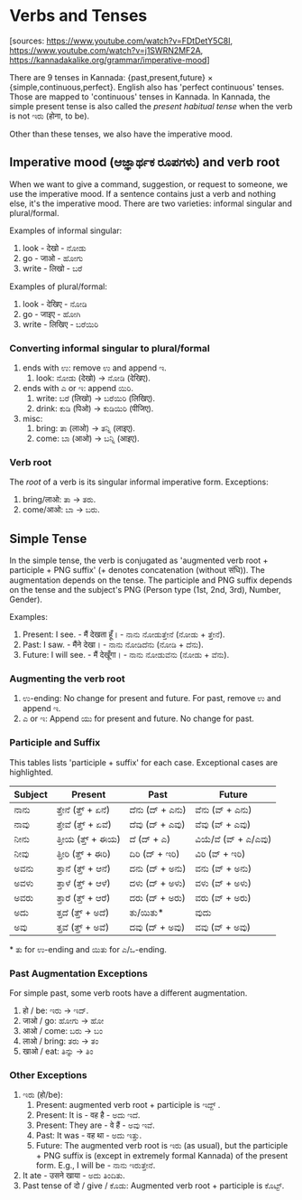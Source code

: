 # Verbs and Tenses

[sources: <https://www.youtube.com/watch?v=FDtDetY5C8I>, <https://www.youtube.com/watch?v=j1SWRN2MF2A>, <https://kannadakalike.org/grammar/imperative-mood>]

There are 9 tenses in Kannada: {past,present,future} × {simple,continuous,perfect}.
English also has 'perfect continuous' tenses. Those are mapped to 'continuous' tenses in Kannada. In Kannada, the simple present tense is also called the <em>present habitual tense</em> when the verb is not ಇರು (होना, to be).

Other than these tenses, we also have the imperative mood.

## Imperative mood (ಆಜ್ಞಾರ್ಥಕ ರೂಪಗಳು) and verb root

When we want to give a command, suggestion, or request to someone, we use the imperative mood. If a sentence contains just a verb and nothing else, it's the imperative mood. There are two varieties: informal singular and plural/formal.

Examples of informal singular:

1.  look - देखो - ನೋಡು
2.  go - जाओ - ಹೋಗು
3.  write - लिखो - ಬರೆ

Examples of plural/formal:

1.  look - देखिए - ನೋಡಿ
2.  go - जाइए - ಹೋಗಿ
3.  write - लिखिए - ಬರೆಯಿರಿ

### Converting informal singular to plural/formal

1.  ends with ಉ: remove ಉ and append ಇ.
    1.  look: ನೋಡು (देखो) → ನೋಡಿ (देखिए).
2.  ends with ಎ or ಇ: append ಯಿರಿ.
    1.  write: ಬರೆ (लिखो) → ಬರೆಯಿರಿ (लिखिए).
    2.  drink: ಕುಡಿ (पिओ) → ಕುಡಿಯಿರಿ (पीजिए).
3.  misc:
    1.  bring: ತಾ (लाओ) → ತನ್ನಿ (लाइए).
    2.  come: ಬಾ (आओ) → ಬನ್ನಿ (आइए).

### Verb root

The <em>root</em> of a verb is its singular informal imperative form.
Exceptions:

1.  bring/लाओ: ತಾ → ತರು.
2.  come/आओ: ಬಾ → ಬರು.

## Simple Tense

In the simple tense, the verb is conjugated as 'augmented verb root + participle + PNG suffix' (+ denotes concatenation (without संधि)). The augmentation depends on the tense. The participle and PNG suffix depends on the tense and the subject's PNG (Person type (1st, 2nd, 3rd), Number, Gender).

Examples:

1.  Present: I see. - मैं देखता हूँ। - ನಾನು ನೋಡುತ್ತೇನೆ (ನೋಡು + ತ್ತೇನೆ).
2.  Past: I saw. - मैंने देखा। - ನಾನು ನೋಡಿದೆನು (ನೋಡಿ + ದೆನು).
3.  Future: I will see. - मैं देखूँगा। - ನಾನು ನೋಡುವೆನು (ನೋಡು + ವೆನು).

### Augmenting the verb root

1.  ಉ-ending: No change for present and future. For past, remove ಉ and append ಇ.
2.  ಎ or ಇ: Append ಯು for present and future. No change for past.

### Participle and Suffix

This tables lists 'participle + suffix' for each case.
Exceptional cases are highlighted.

<table>
<thead>
<tr><th>Subject</th><th>Present</th><th>Past</th><th>Future</th></tr>
</thead>
<tbody>
<tr><td>ನಾನು</td><td>ತ್ತೇನೆ (ತ್ತ್ + ಏನೆ)</td><td>ದೆನು (ದ್ + ಎನು)</td><td>ವೆನು (ವ್ + ಎನು)</td></tr>
<tr><td>ನಾವು</td><td>ತ್ತೇವೆ (ತ್ತ್ + ಏವೆ)</td><td>ದೆವು (ದ್ + ಎವು)</td><td>ವೆವು (ವ್ + ಎವು)</td></tr>
<tr><td>ನೀನು</td><td>ತ್ತೀಯ (ತ್ತ್ + ಈಯ)</td><td>ದೆ (ದ್ + ಎ)</td><td>ವಿಯೆ/ವೆ (ವ್ + ಎ/ಎವು)</td></tr>
<tr><td>ನೀವು</td><td>ತ್ತೀರಿ (ತ್ತ್ + ಈರಿ)</td><td>ದಿರಿ (ದ್ + ಇರಿ)</td><td>ವಿರಿ (ವ್ + ಇರಿ)</td></tr>
<tr><td>ಅವನು</td><td>ತ್ತಾನೆ (ತ್ತ್ + ಆನೆ)</td><td>ದನು (ದ್ + ಅನು)</td><td>ವನು (ವ್ + ಅನು)</td></tr>
<tr><td>ಅವಳು</td><td>ತ್ತಾಳೆ (ತ್ತ್ + ಆಳೆ)</td><td>ದಳು (ದ್ + ಅಳು)</td><td>ವಳು (ವ್ + ಅಳು)</td></tr>
<tr><td>ಅವರು</td><td>ತ್ತಾರೆ (ತ್ತ್ + ಆರೆ)</td><td>ದರು (ದ್ + ಅರು)</td><td>ವರು (ವ್ + ಅರು)</td></tr>
<tr><td>ಅದು</td><td>ತ್ತದೆ (ತ್ತ್ + ಅದೆ)</td><td class="warning">ತು/ಯಿತು*</td><td class="warning">ವುದು</td></tr>
<tr><td>ಅವು</td><td>ತ್ತವೆ (ತ್ತ್ + ಅವೆ)</td><td>ದವು (ದ್ + ಅವು)</td><td>ವವು (ವ್ + ಅವು)</td></tr>
</tbody>
</table>

\* ತು for ಉ-ending and ಯಿತು for ಎ/ಒ-ending.

### Past Augmentation Exceptions

For simple past, some verb roots have a different augmentation.

1.  हो / be: ಇರು → ಇದ್.
2.  जाओ / go: ಹೋಗು → ಹೋ
3.  आओ / come: ಬರು → ಬಂ
4.  लाओ / bring: ತರು → ತಂ
5.  खाओ / eat: ತಿನ್ನು → ತಿಂ

### Other Exceptions

1.  ಇರು (हो/be):
    1.  Present: augmented verb root + participle is ಇದ್ದ್	.
    2.  Present: It is - वह है - ಅದು ಇದೆ.
    3.  Present: They are - वे हैं - ಅವು ಇವೆ.
    4.  Past: It was - वह था - ಅದು ಇತ್ತು.
    5.  Future: The augmented verb root is ಇರು (as usual), but the participle + PNG suffix is (except in extremely formal Kannada) of the present form. E.g., I will be - ನಾನು ಇರುತ್ತೇನೆ.
2.  It ate - उसने खाया - ಅದು ತಿಂದಿತು.
3.  Past tense of दो / give / ಕೊಡು: Augmented verb root + participle is ಕೊಟ್ಟ್.

<script type="module" src="https://sharmaeklavya2.github.io/trin/trinUI.js?init=true&addCss=true"></script>
